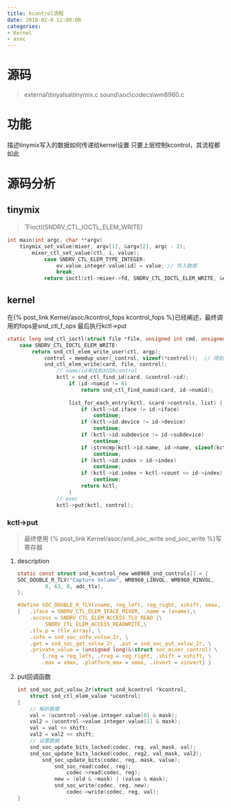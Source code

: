 ```yaml
---
title: kcontrol流程
date: 2018-02-8 12:00:00
categories:
- Kernel
- asoc
---
```


# 源码
> external\tinyalsa\tinymix.c
> sound\soc\codecs\wm8960.c

# 功能
描述tinymix写入的数据如何传递给kernel设置
只要上层控制kcontrol，其流程都如此
<!--more-->
# 源码分析
## tinymix
> 下ioctl(SNDRV_CTL_IOCTL_ELEM_WRITE)

```c
int main(int argc, char **argv)
	tinymix_set_value(mixer, argv[1], &argv[2], argc - 2);
		mixer_ctl_set_value(ctl, i, value);
			case SNDRV_CTL_ELEM_TYPE_INTEGER:
				ev.value.integer.value[id] = value;	// 传入数据
				break;
			return ioctl(ctl->mixer->fd, SNDRV_CTL_IOCTL_ELEM_WRITE, &ev);
```

## kernel
在{% post_link Kernel/asoc/kcontrol_fops kcontrol_fops %}已经阐述，最终调用的fops是snd_ctl_f_ops
最后执行kctl->put
```c
static long snd_ctl_ioctl(struct file *file, unsigned int cmd, unsigned long arg)
	case SNDRV_CTL_IOCTL_ELEM_WRITE:
		return snd_ctl_elem_write_user(ctl, argp);
			control = memdup_user(_control, sizeof(*control));	// 得到数据
			snd_ctl_elem_write(card, file, control);
				// name/id来找到对应kcontrol
				kctl = snd_ctl_find_id(card, &control->id);
					if (id->numid != 0)
						return snd_ctl_find_numid(card, id->numid);
						
					list_for_each_entry(kctl, &card->controls, list) {
						if (kctl->id.iface != id->iface)
							continue;
						if (kctl->id.device != id->device)
							continue;
						if (kctl->id.subdevice != id->subdevice)
							continue;
						if (strncmp(kctl->id.name, id->name, sizeof(kctl->id.name)))
							continue;
						if (kctl->id.index > id->index)
							continue;
						if (kctl->id.index + kctl->count <= id->index)
							continue;
						return kctl;
					}
				// exec
				kctl->put(kctl, control);
```

### kctl->put
> 最终使用 {% post_link Kernel/asoc/snd_soc_write snd_soc_write %}写寄存器

1. description
	```c
	static const struct snd_kcontrol_new wm8960_snd_controls[] = {
	SOC_DOUBLE_R_TLV("Capture Volume", WM8960_LINVOL, WM8960_RINVOL,
			 0, 63, 0, adc_tlv),
	};

	```
	```c
	#define SOC_DOUBLE_R_TLV(xname, reg_left, reg_right, xshift, xmax, xinvert, tlv_array) \
	{	.iface = SNDRV_CTL_ELEM_IFACE_MIXER, .name = (xname),\
		.access = SNDRV_CTL_ELEM_ACCESS_TLV_READ |\
			 SNDRV_CTL_ELEM_ACCESS_READWRITE,\
		.tlv.p = (tlv_array), \
		.info = snd_soc_info_volsw_2r, \
		.get = snd_soc_get_volsw_2r, .put = snd_soc_put_volsw_2r, \
		.private_value = (unsigned long)&(struct soc_mixer_control) \
			{.reg = reg_left, .rreg = reg_right, .shift = xshift, \
			.max = xmax, .platform_max = xmax, .invert = xinvert} }

	```
2. put回调函数
	```c
	int snd_soc_put_volsw_2r(struct snd_kcontrol *kcontrol,
		struct snd_ctl_elem_value *ucontrol)
	{
		// 解析数据
		val = (ucontrol->value.integer.value[0] & mask);
		val2 = (ucontrol->value.integer.value[1] & mask);
		val = val << shift;
		val2 = val2 << shift;
		// 设置数据
		snd_soc_update_bits_locked(codec, reg, val_mask, val);
		snd_soc_update_bits_locked(codec, reg2, val_mask, val2);
			snd_soc_update_bits(codec, reg, mask, value);
				snd_soc_read(codec, reg);
					codec->read(codec, reg);
				new = (old & ~mask) | (value & mask);
				snd_soc_write(codec, reg, new);
					codec->write(codec, reg, val);
	}
	```
